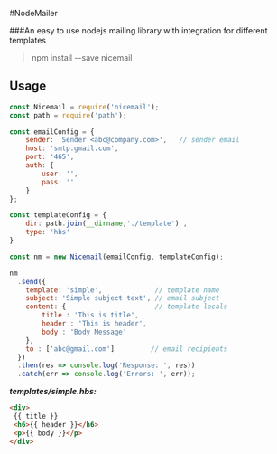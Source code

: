 #NodeMailer


###An easy to use nodejs mailing library with integration for different templates

> npm install --save nicemail

## Usage

```javascript
const Nicemail = require('nicemail');
const path = require('path');

const emailConfig = {
    sender: 'Sender <abc@company.com>',   // sender email
    host: 'smtp.gmail.com',
    port: '465',
    auth: {
        user: '',
        pass: ''
    }
};

const templateConfig = {
    dir: path.join(__dirname,'./template') ,
    type: 'hbs'
}

const nm = new Nicemail(emailConfig, templateConfig);

nm
  .send({
    template: 'simple',             // template name
    subject: 'Simple subject text', // email subject
    content: {                      // template locals
        title : 'This is title',
        header : 'This is header',
        body : 'Body Message'
    },
    to : ['abc@gmail.com']         // email recipients
  })
  .then(res => console.log('Response: ', res))
  .catch(err => console.log('Errors: ', err));

```

***templates/simple.hbs:***
```html
<div>
 {{ title }}
 <h6>{{ header }}</h6>
 <p>{{ body }}</p>
</div>
```